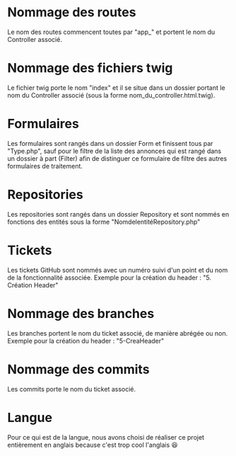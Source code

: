 # Nommage des routes

Le nom des routes commencent toutes par "app_" et portent le nom du Controller associé.

# Nommage des fichiers twig

Le fichier twig porte le nom "index" et il se situe dans un dossier portant le nom du Controller associé (sous la forme nom_du_controller.html.twig).

# Formulaires

Les formulaires sont rangés dans un dossier Form et finissent tous par "Type.php", sauf pour le filtre de la liste des annonces qui est rangé dans un dossier à part (Filter) afin de distinguer ce formulaire de filtre des autres formulaires de traitement.

# Repositories

Les repositories sont rangés dans un dossier Repository et sont nommés en fonctions des entités sous la forme "NomdelentitéRepository.php"

# Tickets

Les tickets GitHub sont nommés avec un numéro suivi d'un point et du nom de la fonctionnalité associée. Exemple pour la création du header : "5. Création Header"

# Nommage des branches

Les branches portent le nom du ticket associé, de manière abrégée ou non.
Exemple pour la création du header : "5-CreaHeader"

# Nommage des commits

Les commits porte le nom du ticket associé.

# Langue

Pour ce qui est de la langue, nous avons choisi de réaliser ce projet entièrement en anglais because c'est trop cool l'anglais :laughing: